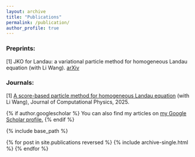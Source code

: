 ```yaml
---
layout: archive
title: "Publications"
permalink: /publication/
author_profile: true
---
```



### Preprints:
[1] JKO for Landau: a variational particle method for homogeneous Landau equation (with Li Wang). [arXiv](https://arxiv.org/abs/2409.12296)

### Journals:
[1] [A score-based particle method for homogeneous Landau equation](https://doi.org/10.1016/j.jcp.2025.114053) (with Li Wang), Journal of Computational Physics, 2025. 



{% if author.googlescholar %}
  You can also find my articles on <u><a href="{{author.googlescholar}}">my Google Scholar profile</a>.</u>
{% endif %}

{% include base_path %}

{% for post in site.publications reversed %}
  {% include archive-single.html %}
{% endfor %}
